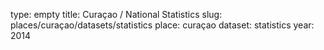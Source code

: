 type: empty
title: Curaçao / National Statistics
slug: places/curaçao/datasets/statistics
place: curaçao
dataset: statistics
year: 2014
